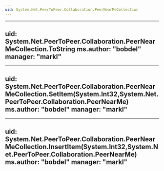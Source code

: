 ```yaml
---
uid: System.Net.PeerToPeer.Collaboration.PeerNearMeCollection
---
```


---
uid: System.Net.PeerToPeer.Collaboration.PeerNearMeCollection.ToString
ms.author: "bobdel"
manager: "markl"
---

---
uid: System.Net.PeerToPeer.Collaboration.PeerNearMeCollection.SetItem(System.Int32,System.Net.PeerToPeer.Collaboration.PeerNearMe)
ms.author: "bobdel"
manager: "markl"
---

---
uid: System.Net.PeerToPeer.Collaboration.PeerNearMeCollection.InsertItem(System.Int32,System.Net.PeerToPeer.Collaboration.PeerNearMe)
ms.author: "bobdel"
manager: "markl"
---
